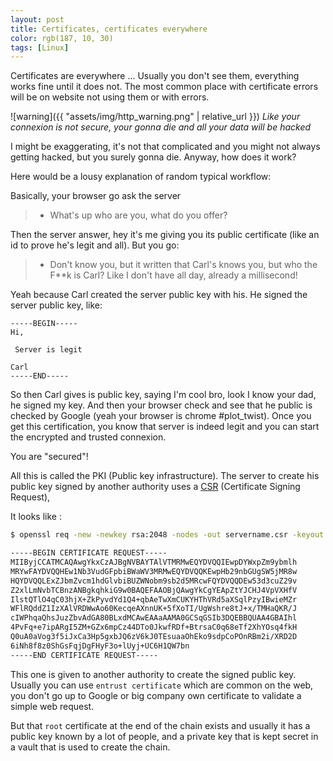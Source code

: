 ```yaml
---
layout: post
title: Certificates, certificates everywhere
color: rgb(187, 10, 30)
tags: [Linux]
---
```


Certificates are everywhere ...
Usually you don't see them, everything works fine until it does not. 
The most common place with certificate errors will be on website not using them or with errors. 

![warning]({{ "assets/img/http_warning.png" | relative_url }})
*Like your connexion is not secure, your gonna die and all your data will be hacked*

I might be exaggerating, it's not that complicated and you might not always getting hacked, but you surely gonna die.
Anyway, how does it work?

Here would be a lousy explanation of random typical workflow:

Basically, your browser go ask the server
>  - What's up who are you, what do you offer?

Then the server answer, hey it's me giving you its public certificate (like an id to prove he's legit and all).
But you go:
>  - Don't know you, but it written that Carl's knows you, but who the F**k is Carl? Like I don't have all day, already a millisecond!
  
Yeah because Carl created the server public key with his. He signed the server public key, like:

```
-----BEGIN-----
Hi,

 Server is legit 
 
Carl
-----END-----
```
 
So then Carl gives is public key, saying I'm cool bro, look I know your dad, he signed my key. 
And then your browser check and see that he public is checked by Google (yeah your browser is chrome #plot_twist).
Once you get this certification, you know that server is indeed legit and you can start the encrypted and trusted connexion.

You are "secured"!

All this is called the PKI (Public key infrastructure).
The server to create his public key signed by another authority uses a [CSR](https://www.sslshopper.com/what-is-a-csr-certificate-signing-request.html) (Certificate Signing Request), 

It looks like :

```bash
$ openssl req -new -newkey rsa:2048 -nodes -out servername.csr -keyout servername.key

-----BEGIN CERTIFICATE REQUEST-----
MIIByjCCATMCAQAwgYkxCzAJBgNVBAYTAlVTMRMwEQYDVQQIEwpDYWxpZm9ybmlh
MRYwFAYDVQQHEw1Nb3VudGFpbiBWaWV3MRMwEQYDVQQKEwpHb29nbGUgSW5jMR8w
HQYDVQQLExZJbmZvcm1hdGlvbiBUZWNobm9sb2d5MRcwFQYDVQQDEw53d3cuZ29v
Z2xlLmNvbTCBnzANBgkqhkiG9w0BAQEFAAOBjQAwgYkCgYEApZtYJCHJ4VpVXHfV
IlstQTlO4qC03hjX+ZkPyvdYd1Q4+qbAeTwXmCUKYHThVRd5aXSqlPzyIBwieMZr
WFlRQddZ1IzXAlVRDWwAo60KecqeAXnnUK+5fXoTI/UgWshre8tJ+x/TMHaQKR/J
cIWPhqaQhsJuzZbvAdGA80BLxdMCAwEAAaAAMA0GCSqGSIb3DQEBBQUAA4GBAIhl
4PvFq+e7ipARgI5ZM+GZx6mpCz44DTo0JkwfRDf+BtrsaC0q68eTf2XhYOsq4fkH
Q0uA0aVog3f5iJxCa3Hp5gxbJQ6zV6kJ0TEsuaaOhEko9sdpCoPOnRBm2i/XRD2D
6iNh8f8z0ShGsFqjDgFHyF3o+lUyj+UC6H1QW7bn
-----END CERTIFICATE REQUEST-----
```


This one is given to another authority to create the signed public key. 
Usually you can use `entrust certificate` which are common on the web, you don't go up to Google or big company own certificate to validate a simple web request.
 
But that `root` certificate at the end of the chain exists and usually it has a public key known by a lot of people, 
and a private key that is kept secret in a vault that is used to create the chain.
 

